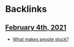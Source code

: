 
# Backlinks
## [February 4th, 2021](<February 4th, 2021.md>)
- [What makes people stuck?](<What makes people stuck?.md>)

